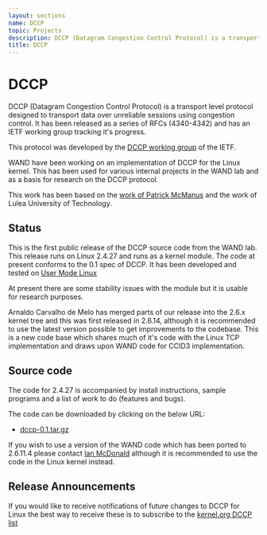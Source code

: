 ```yaml
---
layout: sections
name: DCCP
topic: Projects
description: DCCP (Datagram Congestion Control Protocol) is a transport level protocol designed to transport data over unreliable sessions using congestion control. It has been released as a series of RFCs (4340-4342) and has an IETF working group tracking it's progress.
title: DCCP
---
```


# DCCP

DCCP (Datagram Congestion Control Protocol) is a transport level protocol designed to transport data over unreliable sessions using congestion control. It has been released as a series of RFCs (4340-4342) and has an IETF working group tracking it's progress.

This protocol was developed by the [DCCP working group](https://datatracker.ietf.org/wg/dccp/about/) of the IETF.

WAND have been working on an implementation of DCCP for the Linux kernel. This has been used for various internal projects in the WAND lab and as a basis for research on the DCCP protocol.

This work has been based on the [work of Patrick McManus](http://www.ducksong.com/DCCP.php) and the work of Lulea University of Technology.

## Status

This is the first public release of the DCCP source code from the WAND lab. This release runs on Linux 2.4.27 and runs as a kernel module. The code at present conforms to the 0.1 spec of DCCP. It has been developed and tested on [User Mode Linux](http://user-mode-linux.sourceforge.net/)

At present there are some stability issues with the module but it is usable for research purposes.

Arnaldo Carvalho de Melo has merged parts of our release into the 2.6.x kernel tree and this was first released in 2.6.14, although it is recommended to use the latest version possible to get improvements to the codebase. This is a new code base which shares much of it's code with the Linux TCP implementation and draws upon WAND code for CCID3 implementation.

## Source code

The code for 2.4.27 is accompanied by install instructions, sample programs and a list of work to do (features and bugs).

The code can be downloaded by clicking on the below URL:

- [dccp-0.1.tar.gz](../downloads/dccp-0.1.tar.gz)

If you wish to use a version of the WAND code which has been ported to 2.6.11.4 please contact [Ian McDonald](http://wand.net.nz/~iam4) although it is recommended to use the code in the Linux kernel instead.

## Release Announcements

If you would like to receive notifications of future changes to DCCP for Linux the best way to receive these is to subscribe to the [kernel.org DCCP list](http://vger.kernel.org/vger-lists.html#dccp)
